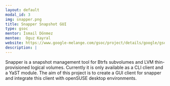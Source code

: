 ```yaml
---
layout: default
modal_id: 3
img: snapper.png
title: Snapper Snapshot GUI
type: gsoc
mentor: İsmail Dönmez
mentee:  Oguz Kayral
website: https://www.google-melange.com/gsoc/project/details/google/gsoc2014/kayral/5653164804014080
description: |
---
```

Snapper is a snapshot management tool for Btrfs subvolumes and LVM thin-provisioned logical volumes. Currently it is only available as a CLI client and a YaST module. The aim of this project is to create a GUI client for snapper and integrate this client with openSUSE desktop environments.